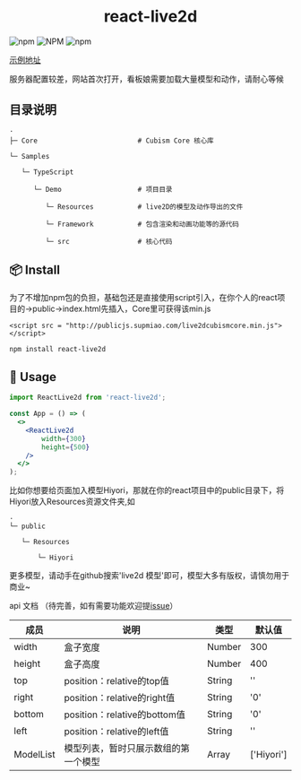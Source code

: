 <h1 align="center">react-live2d</h1>

![npm](https://img.shields.io/npm/dt/react-live2d)
![NPM](https://img.shields.io/npm/l/react-live2d)
![npm](https://img.shields.io/npm/v/react-live2d)


[示例地址](test2.supmiao.com)

服务器配置较差，网站首次打开，看板娘需要加载大量模型和动作，请耐心等候


## 目录说明

```
·
├─ Core                         # Cubism Core 核心库

└─ Samples                      

   └─ TypeScript

      └─ Demo                   # 项目目录

         └─ Resources           # live2D的模型及动作导出的文件

         └─ Framework           # 包含渲染和动画功能等的源代码

         └─ src                 # 核心代码
```

## 📦 Install

为了不增加npm包的负担，基础包还是直接使用script引入，在你个人的react项目的->public->index.html先插入，Core里可获得该min.js
```
<script src = "http://publicjs.supmiao.com/live2dcubismcore.min.js"></script>
```

```bash
npm install react-live2d
```


## 🔨 Usage

```jsx
import ReactLive2d from 'react-live2d';

const App = () => (
  <>
    <ReactLive2d
        width={300}
        height={500}
    />
  </>
);
```

比如你想要给页面加入模型Hiyori，那就在你的react项目中的public目录下，将Hiyori放入Resources资源文件夹,如

```
·
└─ public                     

   └─ Resources

       └─ Hiyori
```
更多模型，请动手在github搜索'live2d 模型'即可，模型大多有版权，请慎勿用于商业~

api 文档 （待完善，如有需要功能欢迎提[issue](https://github.com/chendishen/Live2DBase/issues)）

| 成员 | 说明 | 类型 | 默认值 |
| ----- | ----- | ----- | ----- |
| width | 盒子宽度 | Number | 300 |
| height | 盒子高度 | Number | 400 |
| top | position：relative的top值 | String | '' |
| right | position：relative的right值 | String | '0' |
| bottom | position：relative的bottom值 | String | '0' |
| left | position：relative的left值 | String | '' |
| ModelList | 模型列表，暂时只展示数组的第一个模型 | Array<String> | ['Hiyori'] |


